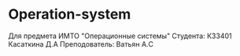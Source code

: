 # Operation-system
Для предмета ИМТО "Операционные системы"
Студента: К33401 Касаткина Д.А
Преподователь: Ватьян А.C
